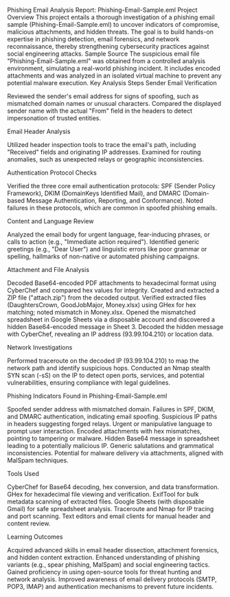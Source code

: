 Phishing Email Analysis Report: Phishing-Email-Sample.eml
Project Overview
This project entails a thorough investigation of a phishing email sample (Phishing-Email-Sample.eml) to uncover indicators of compromise, malicious attachments, and hidden threats. The goal is to build hands-on expertise in phishing detection, email forensics, and network reconnaissance, thereby strengthening cybersecurity practices against social engineering attacks.
Sample Source
The suspicious email file "Phishing-Email-Sample.eml" was obtained from a controlled analysis environment, simulating a real-world phishing incident. It includes encoded attachments and was analyzed in an isolated virtual machine to prevent any potential malware execution.
Key Analysis Steps
Sender Email Verification

Reviewed the sender's email address for signs of spoofing, such as mismatched domain names or unusual characters.
Compared the displayed sender name with the actual "From" field in the headers to detect impersonation of trusted entities.

Email Header Analysis

Utilized header inspection tools to trace the email's path, including "Received" fields and originating IP addresses.
Examined for routing anomalies, such as unexpected relays or geographic inconsistencies.

Authentication Protocol Checks

Verified the three core email authentication protocols: SPF (Sender Policy Framework), DKIM (DomainKeys Identified Mail), and DMARC (Domain-based Message Authentication, Reporting, and Conformance).
Noted failures in these protocols, which are common in spoofed phishing emails.

Content and Language Review

Analyzed the email body for urgent language, fear-inducing phrases, or calls to action (e.g., "Immediate action required").
Identified generic greetings (e.g., "Dear User") and linguistic errors like poor grammar or spelling, hallmarks of non-native or automated phishing campaigns.

Attachment and File Analysis

Decoded Base64-encoded PDF attachments to hexadecimal format using CyberChef and compared hex values for integrity.
Created and extracted a ZIP file ("attach.zip") from the decoded output.
Verified extracted files (DaughtersCrown, GoodJobMajor, Money.xlsx) using GHex for hex matching; noted mismatch in Money.xlsx.
Opened the mismatched spreadsheet in Google Sheets via a disposable account and discovered a hidden Base64-encoded message in Sheet 3.
Decoded the hidden message with CyberChef, revealing an IP address (93.99.104.210) or location data.

Network Investigations

Performed traceroute on the decoded IP (93.99.104.210) to map the network path and identify suspicious hops.
Conducted an Nmap stealth SYN scan (-sS) on the IP to detect open ports, services, and potential vulnerabilities, ensuring compliance with legal guidelines.

Phishing Indicators Found in Phishing-Email-Sample.eml

Spoofed sender address with mismatched domain.
Failures in SPF, DKIM, and DMARC authentication, indicating email spoofing.
Suspicious IP paths in headers suggesting forged relays.
Urgent or manipulative language to prompt user interaction.
Encoded attachments with hex mismatches, pointing to tampering or malware.
Hidden Base64 message in spreadsheet leading to a potentially malicious IP.
Generic salutations and grammatical inconsistencies.
Potential for malware delivery via attachments, aligned with MalSpam techniques.

Tools Used

CyberChef for Base64 decoding, hex conversion, and data transformation.
GHex for hexadecimal file viewing and verification.
ExifTool for bulk metadata scanning of extracted files.
Google Sheets (with disposable Gmail) for safe spreadsheet analysis.
Traceroute and Nmap for IP tracing and port scanning.
Text editors and email clients for manual header and content review.

Learning Outcomes

Acquired advanced skills in email header dissection, attachment forensics, and hidden content extraction.
Enhanced understanding of phishing variants (e.g., spear phishing, MalSpam) and social engineering tactics.
Gained proficiency in using open-source tools for threat hunting and network analysis.
Improved awareness of email delivery protocols (SMTP, POP3, IMAP) and authentication mechanisms to prevent future incidents.

